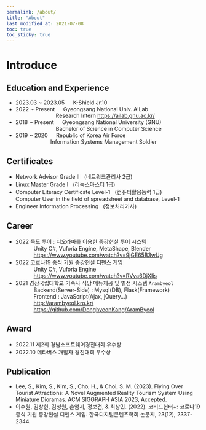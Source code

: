 ```yaml
---
permalink: /about/
title: "About"
last_modified_at: 2021-07-08
toc: true
toc_sticky: true
---
```


# Introduce
## Education and Experience
- 2023.03 ~ 2023.05 &emsp; K-Shield Jr.10  
- 2022 ~ Present &emsp; Gyeongsang National Univ. AILab
<br> &ensp; &emsp; &emsp; &emsp; &emsp; &ensp; &ensp; Research Intern <https://ailab.gnu.ac.kr/>
- 2018 ~ Present &emsp; Gyeongsang National University (GNU)
<br> &ensp; &emsp; &emsp; &emsp; &emsp; &ensp; &ensp; Bachelor of Science in Computer Science
- 2019 ~ 2020 &emsp; Republic of Korea Air Force
<br> &ensp; &ensp; &ensp; &emsp; &emsp; &ensp; &ensp; Information Systems Management Soldier

## Certificates
- Network Advisor Grade Ⅱ &nbsp; (네트워크관리사 2급)
- Linux Master Grade Ⅰ &nbsp; (리눅스마스터 1급)
- Computer Literacy Certificate Level-1 &nbsp; (컴퓨터활용능력 1급)
<br> Computer User in the field of spreadsheet and database, Level-1
- Engineer Information Processing &nbsp; (정보처리기사)   

## Career   
- 2022 독도 투어 : 디오라마를 이용한 증강현실 투어 시스템
<br> &ensp; &emsp; &emsp; Unity C#, Vuforia Engine, MetaShape, Blender
<br> &ensp; &emsp; &emsp; <https://www.youtube.com/watch?v=9jGE65B3wUg>   
- 2022 코로나19 종식 기원 증강현실 디펜스 게임
<br> &ensp; &emsp; &emsp; Unity C#, Vuforia Engine
<br> &ensp; &emsp; &emsp; <https://www.youtube.com/watch?v=RVya6DjXIjs>   
- 2021 경상국립대학교 기숙사 식당 메뉴제공 및 별점 시스템 `Arambyeol`
<br> &ensp; &emsp; &emsp; Backend(Server-Side) : Mysql(DB), Flask(Framework)
<br> &ensp; &emsp; &emsp; Frontend : JavaScript(Ajax, jQuery...)
<br> &ensp; &emsp; &emsp; <http://arambyeol.kro.kr/>
<br> &ensp; &emsp; &emsp; <https://github.com/DonghyeonKang/AramByeol>

## Award   
- 2022.11 제2회 경남소프트웨어경진대회 우수상  
- 2022.10 메타버스 개발자 경진대회 우수상   

## Publication
- Lee, S., Kim, S., Kim, S., Cho, H., & Choi, S. M. (2023). Flying Over Tourist Attractions: A Novel Augmented Reality Tourism System Using Miniature Dioramas. ACM SIGGRAPH ASIA 2023, Accepted.  
- 이수원, 김상현, 김성원, 손엄지, 정보건, & 최상민. (2022). 코비드헌터+: 코로나19 종식 기원 증강현실 디펜스 게임. 한국디지털콘텐츠학회 논문지, 23(12), 2337-2344.  




